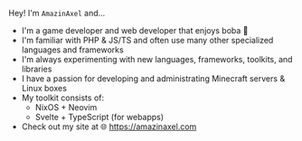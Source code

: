 Hey! I'm `AmazinAxel` and...
- I'm a game developer and web developer that enjoys boba 🧋
- I'm familiar with PHP & JS/TS and often use many other specialized languages and frameworks
- I'm always experimenting with new languages, frameworks, toolkits, and libraries
- I have a passion for developing and administrating Minecraft servers & Linux boxes
- My toolkit consists of:
  - NixOS + Neovim
  - Svelte + TypeScript (for webapps)
- Check out my site at 🌐 <https://amazinaxel.com>
